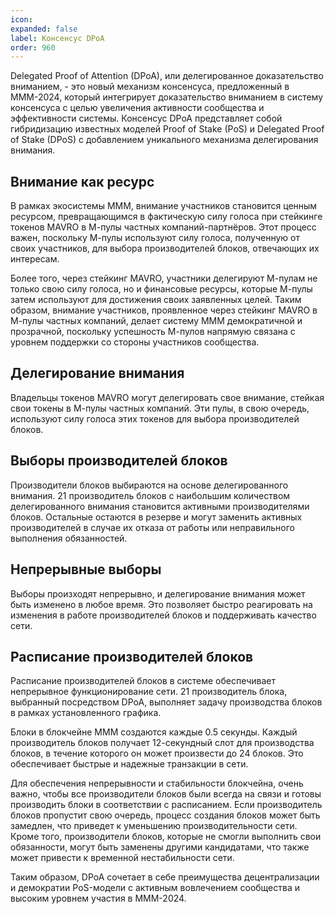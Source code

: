 ```yaml
---
icon: 
expanded: false
label: Консенсус DPoA
order: 960
---
```

Delegated Proof of Attention (DPoA), или делегированное доказательство вниманием, - это новый механизм консенсуса, предложенный в МММ-2024, который интегрирует доказательство вниманием в систему консенсуса с целью увеличения активности сообщества и эффективности системы. Консенсус DPoA представляет собой гибридизацию известных моделей Proof of Stake (PoS) и Delegated Proof of Stake (DPoS) с добавлением уникального механизма делегирования внимания.

## Внимание как ресурс
В рамках экосистемы MMM, внимание участников становится ценным ресурсом, превращающимся в фактическую силу голоса при стейкинге токенов MAVRO в М-пулы частных компаний-партнёров. Этот процесс важен, поскольку М-пулы используют силу голоса, полученную от своих участников, для выбора производителей блоков, отвечающих их интересам.

Более того, через стейкинг MAVRO, участники делегируют М-пулам не только свою силу голоса, но и финансовые ресурсы, которые М-пулы затем используют для достижения своих заявленных целей. Таким образом, внимание участников, проявленное через стейкинг MAVRO в М-пулы частных компаний, делает систему MMM демократичной и прозрачной, поскольку успешность М-пулов напрямую связана с уровнем поддержки со стороны участников сообщества.

## Делегирование внимания
Владельцы токенов MAVRO могут делегировать свое внимание, стейкая свои токены в М-пулы частных компаний. Эти пулы, в свою очередь, используют силу голоса этих токенов для выбора производителей блоков.

## Выборы производителей блоков
Производители блоков выбираются на основе делегированного внимания. 21 производитель блоков с наибольшим количеством делегированного внимания становится активными производителями блоков. Остальные остаются в резерве и могут заменить активных производителей в случае их отказа от работы или неправильного выполнения обязанностей.

## Непрерывные выборы
Выборы произходят непрерывно, и делегирование внимания может быть изменено в любое время. Это позволяет быстро реагировать на изменения в работе производителей блоков и поддерживать качество сети.

## Расписание производителей блоков
Расписание производителей блоков в системе обеспечивает непрерывное функционирование сети. 21 производитель блока, выбранный посредством DPoA, выполняет задачу производства блоков в рамках установленного графика.

Блоки в блокчейне MMM создаются каждые 0.5 секунды. Каждый производитель блоков получает 12-секундный слот для производства блоков, в течение которого он может произвести до 24 блоков. Это обеспечивает быстрые и надежные транзакции в сети.

Для обеспечения непрерывности и стабильности блокчейна, очень важно, чтобы все производители блоков были всегда на связи и готовы производить блоки в соответствии с расписанием. Если производитель блоков пропустит свою очередь, процесс создания блоков может быть замедлен, что приведет к уменьшению производительности сети. Кроме того, производители блоков, которые не смогли выполнить свои обязанности, могут быть заменены другими кандидатами, что также может привести к временной нестабильности сети.

Таким образом, DPoA сочетает в себе преимущества децентрализации и демократии PoS-модели с активным вовлечением сообщества и высоким уровнем участия в МММ-2024.


